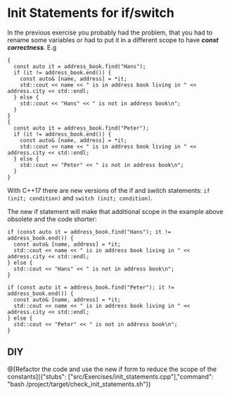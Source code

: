# Init Statements for if/switch

In the previous exercise you probably had the problem, that you had to rename some variables or had to put it in a different scope to have ___const correctness___. E.g
```
{
  const auto it = address_book.find("Hans");
  if (it != address_book.end()) {
    const auto& [name, address] = *it;
    std::cout << name << " is in address book living in " << address.city << std::endl;
  } else {
    std::cout << "Hans" << " is not in address book\n";
  }
}
{
  const auto it = address_book.find("Peter");
  if (it != address_book.end()) {
    const auto& [name, address] = *it;
    std::cout << name << " is in address book living in " << address.city << std::endl;
  } else {
    std::cout << "Peter" << " is not in address book\n";
  }
}
```

With C++17 there are new versions of the if and switch statements: `if (init; condition)` and `switch (init; condition)`.

The new if statement will make that additional scope in the example above obsolete and the code shorter:  
```
if (const auto it = address_book.find("Hans"); it != address_book.end()) {
  const auto& [name, address] = *it;
  std::cout << name << " is in address book living in " << address.city << std::endl;
} else {
  std::cout << "Hans" << " is not in address book\n";
}

if (const auto it = address_book.find("Peter"); it != address_book.end()) {
  const auto& [name, address] = *it;
  std::cout << name << " is in address book living in " << address.city << std::endl;
} else {
  std::cout << "Peter" << " is not in address book\n";
}
```

## DIY

@[Refactor the code and use the new if form to reduce the scope of the constants]({"stubs": ["src/Exercises/init_statements.cpp"],"command": "bash /project/target/check_init_statements.sh"})
